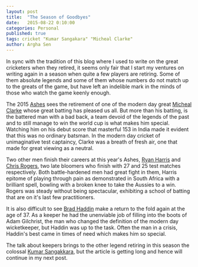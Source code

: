 ```yaml
---
layout: post
title:  "The Season of Goodbyes"
date:   2015-08-22 0:10:00
categories: Personal 
published: true
tags: cricket "Kumar Sangakara" "Micheal Clarke"
author: Argha Sen
---
```

In sync with the tradition of this blog where I used to write on the great cricketers when they retired, it seems only fair that I start my ventures on writing again in a season when quite a few players are retiring. Some of them absolute legends and some of them whose numbers do not match up to the greats of the game, but have left an indelible mark in the minds of those who watch the game keenly enough.

The 2015 [Ashes](http://www.espncricinfo.com/the-ashes-2015/content/series/743911.html) sees the retirement of one of the modern day great [Micheal Clarke](http://www.espncricinfo.com/the-ashes-2015/content/player/4578.html) whose great batting has pleased us all. But more than his batting, is the battered man with a bad back, a team devoid of the legends of the past and to still manage to win the world cup is what makes him special. Watching him on his debut score that masterful 153 in India made it evident that this was no ordinary batsman. In the modern day cricket of unimaginative test captaincy, Clarke was a breath of fresh air, one that made for great viewing as a neutral. 

Two other men finish their careers at this year's Ashes, [Ryan Harris](http://www.espncricinfo.com/India/content/player/5779.html) and [Chris Rogers](http://www.espncricinfo.com/the-ashes-2015/content/player/7388.html), two late bloomers who finish with 27 and 25 test matches respectively. Both battle-hardened men had great fight in them, Harris epitome of playing through pain as demonstrated in South Africa with a brilliant spell, bowling with a broken knee to take the Aussies to a win. Rogers was steady without being spectacular, exhibiting a school of batting that are on it's last few practitioners.

It is also difficult to see [Brad Haddin](http://www.espncricinfo.com/India/content/player/5560.html) make a return to the fold again at the age of 37. As a keeper he had the unenviable job of filling into the boots of Adam Gilchrist, the man who changed the definition of the modern day wicketkeeper, but Haddin was up to the task. Often the man in a crisis, Haddin's best came in times of need which makes him so special. 

The talk about keepers brings to the other legend retiring in this season the colossal [Kumar Sangakkara](http://www.espncricinfo.com/srilanka/content/player/50710.html), but the article is getting long and hence will continue in my next post. 